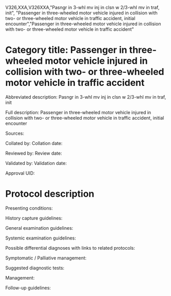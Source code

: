 V326,XXA,V326XXA,"Pasngr in 3-whl mv inj in clsn w 2/3-whl mv in traf, init", "Passenger in three-wheeled motor vehicle injured in collision with two- or three-wheeled motor vehicle in traffic accident, initial encounter","Passenger in three-wheeled motor vehicle injured in collision with two- or three-wheeled motor vehicle in traffic accident"
# Category title: Passenger in three-wheeled motor vehicle injured in collision with two- or three-wheeled motor vehicle in traffic accident

Abbreviated description: Pasngr in 3-whl mv inj in clsn w 2/3-whl mv in traf, init

Full description: Passenger in three-wheeled motor vehicle injured in collision with two- or three-wheeled motor vehicle in traffic accident, initial encounter

Sources:

Collated by:
Collation date:

Reviewed by:
Review date:

Validated by:
Validation date:

Approval UID:

# Protocol description

Presenting conditions:

History capture guidelines:

General examination guidelines:

Systemic examination guidelines:

Possible differential diagnoses with links to related protocols:

Symptomatic / Palliative management:

Suggested diagnostic tests:

Management:

Follow-up guidelines:
